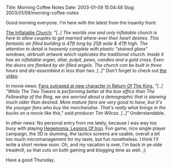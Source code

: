 Title: Morning Coffee Notes
Date: 2003-01-09 15:04:48
Slug: 2003/01/09/morning-coffee-notes


Good morning everyone. I'm here with the latest from the insanity front:

[The Inflatable Church][1]: _"[..] The worlds one and only inflatable church
is here to allow couples to get married where-ever their heart desires. This
fantastic air filled building is 47ft long by 25ft wide & 47ft high. The
attention to detail is heavenly complete with plastic "stained glass" windows,
airbrush artwork which replicates the traditional church. Inside it has an
inflatable organ, altar, pulpit, pews, candles and a gold cross. Even the
doors are flanked by air-filled angels. The church can be built in three hours
and dis-assembled in less than two. [..]"_ Don't forget to check out [the
video][2].

In movie news: [Fans outraged at new character in Return Of The King.][3]
_"[..] "While The Two Towers is performing better at the box office than The
Fellowship of the Ring, we are worried about a demographic that is skewing
much older than desired. More mature fans are very good to have, but it's the
younger fans who buy the merchandise. That's really what brings in the bucks
on a movie like this," said producer Tim Wilcox. [..]"_ Understandable.

In other news: No personal entry from me lately, because I was way too busy
with playing [Hegemonia: Legions Of Iron][4]. Fun game, nice single player
campaign, the 3D is stunning, the tactics screens are usable, overall a bit
too much micromanagement for my taste, but fun nonetheless. I think I'll write
a short review soon. Oh, and my vacation is over, I'm back in ye olde
treadmill, so that cuts on both gaming and blogging time as well. ;)

Have a good Thursday.

   [1]: http://www.inflatablechurch.com
   [2]: http://www.inflatablechurch.com/movies/church.wmv
   [3]: http://www.bbspot.com/News/2003/01/jaromir.html
   [4]: http://www.hegemonia.info
